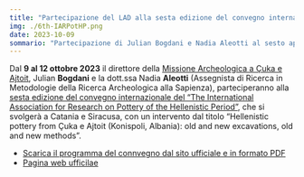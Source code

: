 ```yaml
---
title: "Partecipazione del LAD alla sesta edizione del convegno internazionale del “The International Association for Research on Pottery of the Hellenistic Period”"
img: ./6th-IARPotHP.png
date: 2023-10-09
sommario: "Partecipazione di Julian Bogdani e Nadia Aleotti al sesto appuntamento del The International Association for Research on Pottery of the Hellenistic Period"
---
```



Dal **9 al 12 ottobre 2023** il direttore della [Missione Archeologica a Çuka e Ajtoit](../../ricerca/missione-archeologica-sapienza-a-cuka-e-ajtoit-albania/), Julian **Bogdani** e la dott.ssa Nadia **Aleotti** (Assegnista di Ricerca in Metodologie della Ricerca Archeologica alla Sapienza), parteciperanno alla [sesta edizione del convegno internazionale del “The International Association for Research on Pottery of the Hellenistic Period”](https://iarpothp.org/conferences_en_6.html), che si svolgerà a Catania e Siracusa, con un intervento dal titolo “Hellenistic pottery from Çuka e Ajtoit (Konispoli, Albania): old and new excavations, old and new methods”.


- [Scarica il programma del connvegno dal sito ufficiale e in formato PDF](https://iarpothp.org/dl/6th%20IARPotHP_Final%20programm.pdf)
- [Pagina web ufficilae](https://iarpothp.org/conferences_en_6.html)
